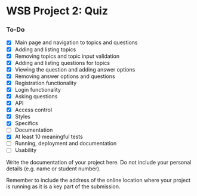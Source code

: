 # WSB Project 2: Quiz

### To-Do

- [x] Main page and navigation to topics and questions
- [x] Adding and listing topics
- [x] Removing topics and topic input validation
- [x] Adding and listing questions for topics
- [x] Viewing the question and adding answer options
- [x] Removing answer options and questions
- [x] Registration functionality
- [x] Login functionality
- [x] Asking questions
- [x] API
- [x] Access control
- [x] Styles
- [x] Specifics
- [ ] Documentation
- [x] At least 10 meaningful tests
- [ ] Running, deployment and documentation
- [ ] Usability

Write the documentation of your project here. Do not include your personal
details (e.g. name or student number).

Remember to include the address of the online location where your project is
running as it is a key part of the submission.
